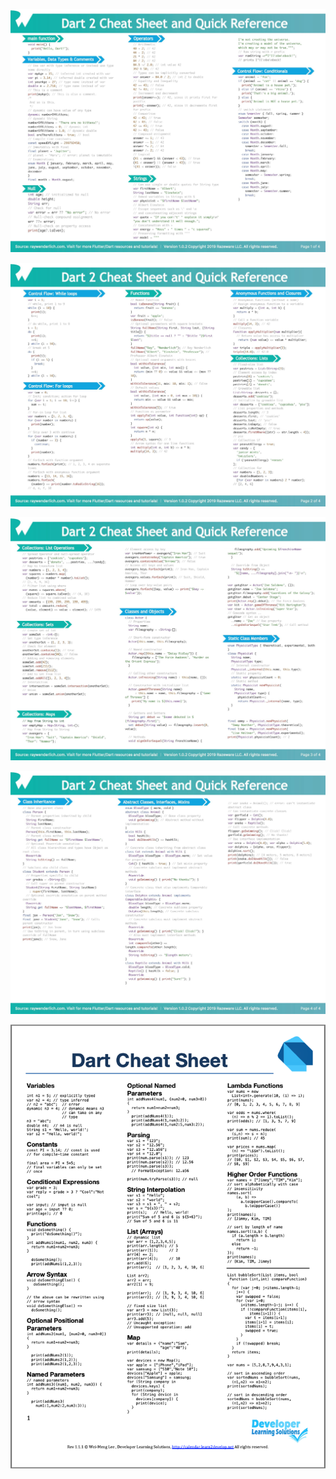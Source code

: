  <p align="center">
 <img src="https://github.com/trinib/-tFLUTTER_DOCS-/blob/main/Images/Cheat_sheet/dart1.JPEG">
 
 <p align="center">
 <img src="https://github.com/trinib/-tFLUTTER_DOCS-/blob/main/Images/Cheat_sheet/dart2.JPEG">
 
 <p align="center">
 <img src="https://github.com/trinib/-tFLUTTER_DOCS-/blob/main/Images/Cheat_sheet/dart3.JPEG">
 
 <p align="center">
 <img src="https://github.com/trinib/-tFLUTTER_DOCS-/blob/main/Images/Cheat_sheet/dart4.JPEG">
  
 <p align="center">
 <img src="https://github.com/trinib/-tFLUTTER_DOCS-/blob/main/Images/Cheat_sheet/Dartcheatsheet.png">
